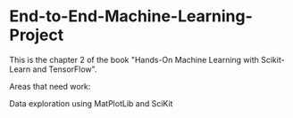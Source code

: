 # End-to-End-Machine-Learning-Project

This is the chapter 2 of the book "Hands-On Machine Learning with Scikit-Learn and TensorFlow". 

Areas that need work:

Data exploration using MatPlotLib and SciKit
